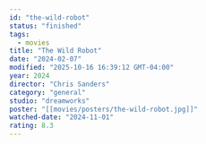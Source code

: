 ```yaml
---
id: "the-wild-robot"
status: "finished"
tags:
  - movies
title: "The Wild Robot"
date: "2024-02-07"
modified: "2025-10-16 16:39:12 GMT-04:00"
year: 2024
director: "Chris Sanders"
category: "general"
studio: "dreamworks"
poster: "[[movies/posters/the-wild-robot.jpg]]"
watched-date: "2024-11-01"
rating: 8.3
---
```

